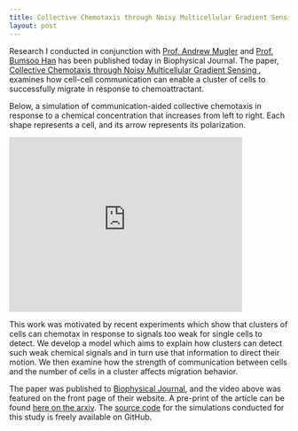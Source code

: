```yaml
---
title: Collective Chemotaxis through Noisy Multicellular Gradient Sensing
layout: post
---
```


Research I conducted in conjunction with [Prof. Andrew Mugler](http://www.physics.purdue.edu/mugler/) and [Prof. Bumsoo Han](http://www.biotransportgroup.org/) has been published today in Biophysical Journal. The paper, [Collective Chemotaxis through Noisy Multicellular Gradient Sensing
](http://www.cell.com/biophysj/fulltext/S0006-3495(16)30523-9), examines how cell-cell communication can enable a cluster of cells to successfully migrate in response to chemoattractant.

Below, a simulation of communication-aided collective chemotaxis in response to a chemical concentration that increases from left to right. Each shape represents a cell, and its arrow represents its polarization.
<iframe width="420" height="315" src="https://www.youtube.com/embed/pqYDWho2HR0?rel=0&amp;controls=0&amp;showinfo=0" frameborder="0" allowfullscreen></iframe>

This work was motivated by recent experiments which show that clusters of cells can chemotax in response to signals too weak for single cells to detect. We develop a model which aims to explain how clusters can detect such weak chemical signals and in turn use that information to direct their motion. We then examine how the strength of communication between cells and the number of cells in a cluster affects migration behavior.

The paper was published to [Biophysical Journal](http://www.cell.com/biophysj/abstract/S0006-3495(16)30523-9), and the video above was featured on the front page of their website. A pre-print of the article can be found [here on the arxiv](http://arxiv.org/abs/1605.00712). The [source code](https://github.com/varennes/collective-chemotaxis-cpm) for the simulations conducted for this study is freely available on GitHub.
